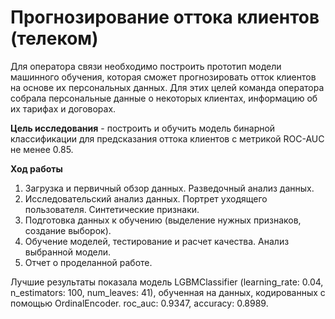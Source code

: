 # Прогнозирование оттока клиентов (телеком)

Для оператора связи необходимо построить прототип модели машинного обучения, которая сможет прогнозировать отток клиентов на основе их персональных данных. Для этих целей команда оператора собрала персональные данные о некоторых клиентах, информацию об их тарифах и договорах.

**Цель исследования** - построить и обучить модель бинарной классификации для предсказания оттока клиентов с метрикой ROC-AUC не менее 0.85.

**Ход работы**
1. Загрузка и первичный обзор данных. Разведочный анализ данных.
2. Исследовательский анализ данных. Портрет уходящего пользователя. Синтетические признаки.
3. Подготовка данных к обучению (выделение нужных признаков, создание выборок).
4. Обучение моделей, тестирование и расчет качества. Анализ выбранной модели.
5. Отчет о проделанной работе.

Лучшие результаты показала модель LGBMClassifier (learning_rate: 0.04, n_estimators: 100, num_leaves: 41), обученная на данных, кодированных с помощью OrdinalEncoder. roc_auc: 0.9347, accuracy: 0.8989.
